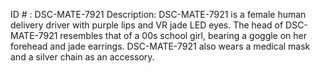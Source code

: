 ID # : DSC-MATE-7921
Description: DSC-MATE-7921 is a female human delivery driver with purple lips and VR jade LED eyes. The head of DSC-MATE-7921 resembles that of a 00s school girl, bearing a goggle on her forehead and jade earrings. DSC-MATE-7921 also wears a medical mask and a silver chain as an accessory.